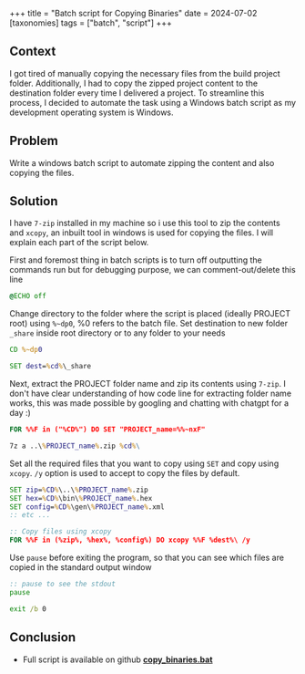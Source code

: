 +++
title = "Batch script for Copying Binaries"
date = 2024-07-02
[taxonomies]
  tags = ["batch", "script"]
+++


## Context

I got tired of manually copying the necessary files from the build project folder. Additionally, I had to copy the zipped project content to the destination folder every time I delivered a project. To streamline this process, I decided to automate the task using a Windows batch script as my development operating system is Windows.


## Problem

Write a windows batch script to automate zipping the content and also copying the files.


## Solution

I have `7-zip` installed in my machine so i use this tool to zip the contents and `xcopy`, an inbuilt tool in windows is used for copying the files.
I will explain each part of the script below.

First and foremost thing in batch scripts is to turn off outputting the commands run but for debugging purpose, we can comment-out/delete this line

```bat
@ECHO off
```

Change directory to the folder where the script is placed (ideally PROJECT root) using `%~dp0`, %0 refers to the batch file.
Set destination to new folder `_share` inside root directory or to any folder to your needs

```bat
CD %~dp0

SET dest=%cd%\_share
```

Next, extract the PROJECT folder name and zip its contents using `7-zip`.
I don't have clear understanding of how code line for extracting folder name works, this was made possible by googling and chatting with chatgpt for a day :)

```bat
FOR %%F in ("%CD%") DO SET "PROJECT_name=%%~nxF"

7z a ..\%PROJECT_name%.zip %cd%\
```

Set all the required files that you want to copy using `SET` and copy using `xcopy`.
`/y` option is used to accept to copy the files by default.

```bat
SET zip=%CD%\..\%PROJECT_name%.zip
SET hex=%CD%\bin\%PROJECT_name%.hex
SET config=%CD%\gen\%PROJECT_name%.xml
:: etc ...

:: Copy files using xcopy
FOR %%F in (%zip%, %hex%, %config%) DO xcopy %%F %dest%\ /y
```

Use `pause` before exiting the program, so that you can see which files are copied in the standard output window

```bat
:: pause to see the stdout
pause

exit /b 0
```


## Conclusion

- Full script is available on github [**copy_binaries.bat**](https://github.com/Karthik-d-k/Karthik-d-k.github.io/blob/main/content/scripts/copy_binaries.bat)
